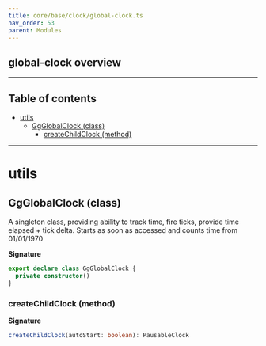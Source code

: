 ```yaml
---
title: core/base/clock/global-clock.ts
nav_order: 53
parent: Modules
---
```


## global-clock overview

---

<h2 class="text-delta">Table of contents</h2>

- [utils](#utils)
  - [GgGlobalClock (class)](#ggglobalclock-class)
    - [createChildClock (method)](#createchildclock-method)

---

# utils

## GgGlobalClock (class)

A singleton class, providing ability to track time, fire ticks, provide time elapsed + tick delta.
Starts as soon as accessed and counts time from 01/01/1970

**Signature**

```ts
export declare class GgGlobalClock {
  private constructor()
}
```

### createChildClock (method)

**Signature**

```ts
createChildClock(autoStart: boolean): PausableClock
```
